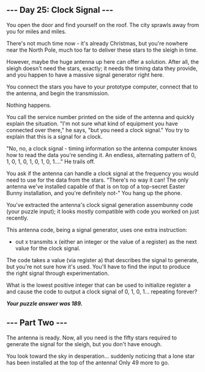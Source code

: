 ## --- Day 25: Clock Signal ---

You open the door and find yourself on the roof. The city sprawls away from you for miles and miles.

There's not much time now - it's already Christmas, but you're nowhere near the North Pole, much too far to deliver these stars to the sleigh in time.

However, maybe the huge antenna up here can offer a solution. After all, the sleigh doesn't need the stars, exactly; it needs the timing data they provide, and you happen to have a massive signal generator right here.

You connect the stars you have to your prototype computer, connect that to the antenna, and begin the transmission.

Nothing happens.

You call the service number printed on the side of the antenna and quickly explain the situation. "I'm not sure what kind of equipment you have connected over there," he says, "but you need a clock signal." You try to explain that this is a signal for a clock.

"No, no, a clock signal - timing information so the antenna computer knows how to read the data you're sending it. An endless, alternating pattern of 0, 1, 0, 1, 0, 1, 0, 1, 0, 1...." He trails off.

You ask if the antenna can handle a clock signal at the frequency you would need to use for the data from the stars. "There's no way it can! The only antenna we've installed capable of that is on top of a top-secret Easter Bunny installation, and you're definitely not-" You hang up the phone.

You've extracted the antenna's clock signal generation assembunny code (your puzzle input); it looks mostly compatible with code you worked on just recently.

This antenna code, being a signal generator, uses one extra instruction:

- out x transmits x (either an integer or the value of a register) as the next value for the clock signal.

The code takes a value (via register a) that describes the signal to generate, but you're not sure how it's used. You'll have to find the input to produce the right signal through experimentation.

What is the lowest positive integer that can be used to initialize register a and cause the code to output a clock signal of 0, 1, 0, 1... repeating forever?

**_Your puzzle answer was 189._**

## --- Part Two ---

The antenna is ready. Now, all you need is the fifty stars required to generate the signal for the sleigh, but you don't have enough.

You look toward the sky in desperation... suddenly noticing that a lone star has been installed at the top of the antenna! Only 49 more to go.